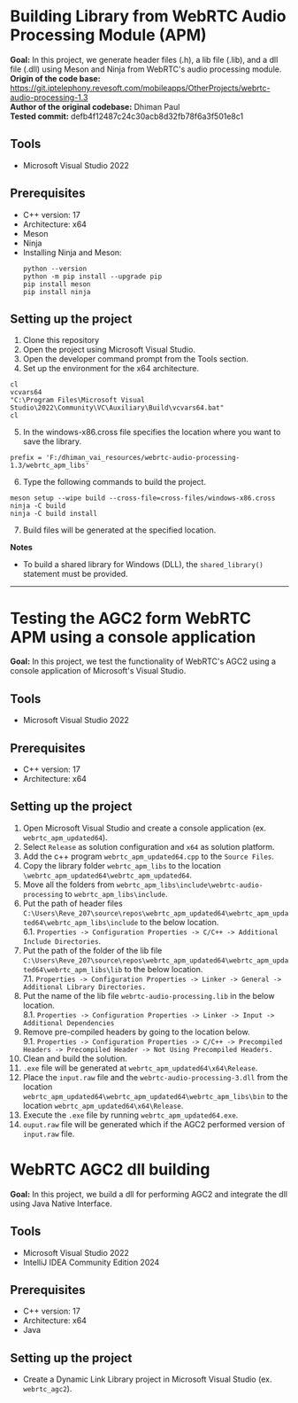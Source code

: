 # Building Library from WebRTC Audio Processing Module (APM)

**Goal:** In this project, we generate header files (.h), a lib file (.lib), and a dll file (.dll) using Meson and Ninja from WebRTC's audio processing module.<br>
**Origin of the code base:** https://git.iptelephony.revesoft.com/mobileapps/OtherProjects/webrtc-audio-processing-1.3<br>
**Author of the original codebase:** Dhiman Paul<br>
**Tested commit:** defb4f12487c24c30acb8d32fb78f6a3f501e8c1<br>

## Tools
* Microsoft Visual Studio 2022
## Prerequisites
* C++ version: 17
* Architecture: x64
* Meson
* Ninja
* Installing Ninja and Meson:
  ```
  python --version
  python -m pip install --upgrade pip
  pip install meson
  pip install ninja
  ```

## Setting up the project
1. Clone this repository
2. Open the project using Microsoft Visual Studio.
3. Open the developer command prompt from the Tools section.
4. Set up the environment for the x64 architecture.
  ```
  cl 
  vcvars64
  "C:\Program Files\Microsoft Visual Studio\2022\Community\VC\Auxiliary\Build\vcvars64.bat"
  cl
  ```
5. In the windows-x86.cross file specifies the location where you want to save the library.
  ```
  prefix = 'F:/dhiman_vai_resources/webrtc-audio-processing-1.3/webrtc_apm_libs'
  ```
6. Type the following commands to build the project.
  ```
  meson setup --wipe build --cross-file=cross-files/windows-x86.cross
  ninja -C build
  ninja -C build install
  ```
7. Build files will be generated at the specified location.

**Notes**
* To build a shared library for Windows (DLL), the ``shared_library()`` statement must be provided.

---
# Testing the AGC2 form WebRTC APM using a console application
**Goal:** In this project, we test the functionality of WebRTC's AGC2 using a console application of Microsoft's Visual Studio.

## Tools
* Microsoft Visual Studio 2022

## Prerequisites
* C++ version: 17
* Architecture: x64

## Setting up the project
1. Open Microsoft Visual Studio and create a console application (ex. ```webrtc_apm_updated64```).
2. Select ```Release``` as solution configuration and ```x64``` as solution platform.
3. Add the c++ program ```webrtc_apm_updated64.cpp``` to the ```Source Files```.
4. Copy the library folder ```webrtc_apm_libs``` to the location ```\webrtc_apm_updated64\webrtc_apm_updated64```.
5. Move all the folders from ```webrtc_apm_libs\include\webrtc-audio-processing``` to ```webrtc_apm_libs\include```.
6. Put the path of header files ```C:\Users\Reve_207\source\repos\webrtc_apm_updated64\webrtc_apm_updated64\webrtc_apm_libs\include``` to the below location.<br>
   6.1. ```Properties -> Configuration Properties -> C/C++ -> Additional Include Directories```.
7. Put the path of the folder of the lib file ```C:\Users\Reve_207\source\repos\webrtc_apm_updated64\webrtc_apm_updated64\webrtc_apm_libs\lib``` to the below location.<br>
  7.1. ```Properties -> Configuration Properties -> Linker -> General -> Additional Library Directories.```
8. Put the name of the lib file ```webrtc-audio-processing.lib``` in the below location.<br>
  8.1. ```Properties -> Configuration Properties -> Linker -> Input -> Additional Dependencies```
9. Remove pre-compiled headers by going to the location below.<br>
  9.1. ```Properties -> Configuration Properties -> C/C++ -> Precompiled Headers -> Precompiled Header -> Not Using Precompiled Headers.```
10. Clean and build the solution.
11. ```.exe``` file will be generated at ```webrtc_apm_updated64\x64\Release```.
12. Place the ```input.raw``` file and the ```webrtc-audio-processing-3.dll``` from the location ```webrtc_apm_updated64\webrtc_apm_updated64\webrtc_apm_libs\bin``` to the location ```webrtc_apm_updated64\x64\Release```.
13. Execute the ```.exe``` file by running ```webrtc_apm_updated64.exe```.
14. ```ouput.raw``` file will be generated which if the AGC2 performed version of ```input.raw``` file.


# WebRTC AGC2 dll building
**Goal:** In this project, we build a dll for performing AGC2 and integrate the dll using Java Native Interface.

## Tools
* Microsoft Visual Studio 2022
* IntelliJ IDEA Community Edition 2024

## Prerequisites
* C++ version: 17
* Architecture: x64
* Java

## Setting up the project
* Create a Dynamic Link Library project in Microsoft Visual Studio (ex. ```webrtc_agc2```).
